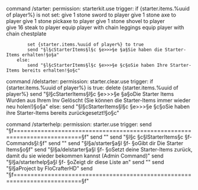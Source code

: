 
command /starter:
    permission: starterkit.use
    trigger:
        if {starter.items.%uuid of player%} is not set:
            give 1 stone sword to player
            give 1 stone axe to player
            give 1 stone pickaxe to player
            give 1 stone shovel to player            
            give 16 steak to player
            equip player with chain leggings
            equip player with chain chestplate
            
            set {starter.items.%uuid of player%} to true
            send "§l§cStarterItems§l§c §e>>>§e §a§Sie haben die Starter-Items erhalten!§o§a"   
        else:
            send "§l§cStarterItems§l§c §e>>>§e §c§oSie haben Ihre Starter-Items bereits erhalten!§o§c"
            
command /delstarter:
    permission: starter.clear.use
    trigger:
        if {starter.items.%uuid of player%} is true:
            delete {starter.items.%uuid of player%}
            send "§l§cStarterItems§l§c §e>>>§e §a§oDie Starter Items Wurden aus Ihrem Inv Gelöscht (Sie können die Starter-Items immer wieder neu holen!)§o§a"
        else:
            send "§l§cStarterItems§l§c §e>>>§e §c§oSie haben ihre Starter-Items bereits zurückgesetzt!§o§c"

command /starterhelp:
    permission: starter.use
    trigger:
        send "§f==========================================================================§f"
        send ""
        send "§l§c                        §c§lStarterItems§c §f- Commands§l:§f"
        send ""
        send "§l§a/starter§a§l §f- §oGibt dir Die Starter Items§o§f"
        send "§l§a/delstarter§a§l §f- §oSetzt deine Starter-Items zurück, damit du sie wieder bekommen kannst (Admin Command)"
        send "§l§a/starterhelp§a§l §f- §oZeigt dir diese Liste an"
        send ""
        send "§l§aProject by FloCrafterHD"
        send "§f==========================================================================§f"
